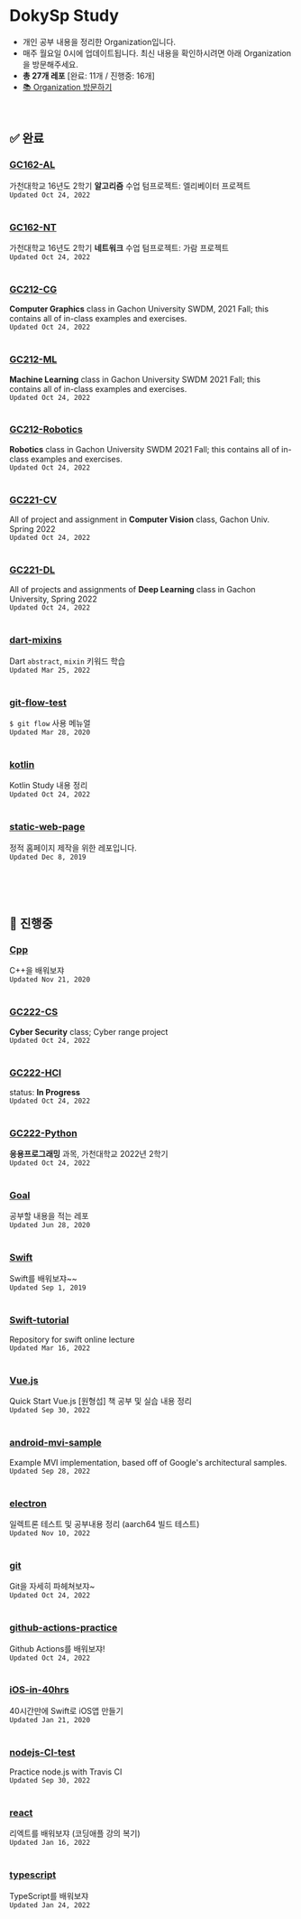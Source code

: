 # DokySp Study
 
- 개인 공부 내용을 정리한 Organization입니다.
- 매주 월요일 0시에 업데이트됩니다. 최신 내용을 확인하시려면 아래 Organization을 방문해주세요.
- **총 27개 레포** [완료: 11개 / 진행중: 16개]
- [📚 Organization 방문하기](https://github.com/DokySp-study)

<br>

## **✅ 완료**

### [GC162-AL](https://github.com/DokySp-study/GC162-AL)

 가천대학교 16년도 2학기 **알고리즘** 수업 텀프로젝트: 엘리베이터 프로젝트
<br>`Updated Oct 24, 2022`
<br><br>

### [GC162-NT](https://github.com/DokySp-study/GC162-NT)

 가천대학교 16년도 2학기 **네트워크** 수업 텀프로젝트: 가람 프로젝트
<br>`Updated Oct 24, 2022`
<br><br>

### [GC212-CG](https://github.com/DokySp-study/GC212-CG)

 **Computer Graphics** class in Gachon University SWDM, 2021 Fall; this contains all of in-class examples and exercises.
<br>`Updated Oct 24, 2022`
<br><br>

### [GC212-ML](https://github.com/DokySp-study/GC212-ML)

 **Machine Learning** class in Gachon University SWDM 2021 Fall; this contains all of in-class examples and exercises.
<br>`Updated Oct 24, 2022`
<br><br>

### [GC212-Robotics](https://github.com/DokySp-study/GC212-Robotics)

 **Robotics** class in Gachon University SWDM 2021 Fall; this contains all of in-class examples and exercises.
<br>`Updated Oct 24, 2022`
<br><br>

### [GC221-CV](https://github.com/DokySp-study/GC221-CV)

 All of project and assignment in **Computer Vision** class, Gachon Univ. Spring 2022
<br>`Updated Oct 24, 2022`
<br><br>

### [GC221-DL](https://github.com/DokySp-study/GC221-DL)

 All of projects and assignments of **Deep Learning** class in Gachon University, Spring 2022
<br>`Updated Oct 24, 2022`
<br><br>

### [dart-mixins](https://github.com/DokySp-study/dart-mixins)

 Dart `abstract`, `mixin` 키워드 학습
<br>`Updated Mar 25, 2022`
<br><br>

### [git-flow-test](https://github.com/DokySp-study/git-flow-test)

 `$ git flow` 사용 메뉴얼
<br>`Updated Mar 28, 2020`
<br><br>

### [kotlin](https://github.com/DokySp-study/kotlin)

 Kotlin Study 내용 정리
<br>`Updated Oct 24, 2022`
<br><br>

### [static-web-page](https://github.com/DokySp-study/static-web-page)

 정적 홈페이지 제작을 위한 레포입니다.
<br>`Updated Dec 8, 2019`
<br><br>

<br><br>

## **🚧 진행중**

### [Cpp](https://github.com/DokySp-study/Cpp)

C++을 배워보쟈
<br>`Updated Nov 21, 2020`
<br><br>

### [GC222-CS](https://github.com/DokySp-study/GC222-CS)

**Cyber Security** class; Cyber range project
<br>`Updated Oct 24, 2022`
<br><br>

### [GC222-HCI](https://github.com/DokySp-study/GC222-HCI)

status: **In Progress**
<br>`Updated Oct 24, 2022`
<br><br>

### [GC222-Python](https://github.com/DokySp-study/GC222-Python)

**응용프로그래밍** 과목, 가천대학교 2022년 2학기
<br>`Updated Oct 24, 2022`
<br><br>

### [Goal](https://github.com/DokySp-study/Goal)

공부할 내용을 적는 레포
<br>`Updated Jun 28, 2020`
<br><br>

### [Swift](https://github.com/DokySp-study/Swift)

Swift를 배워보쟈~~
<br>`Updated Sep 1, 2019`
<br><br>

### [Swift-tutorial](https://github.com/DokySp-study/Swift-tutorial)

Repository for swift online lecture
<br>`Updated Mar 16, 2022`
<br><br>

### [Vue.js](https://github.com/DokySp-study/Vue.js)

Quick Start Vue.js [원형섭] 책 공부 및 실습 내용 정리
<br>`Updated Sep 30, 2022`
<br><br>

### [android-mvi-sample](https://github.com/DokySp-study/android-mvi-sample)

Example MVI implementation, based off of Google's architectural samples.
<br>`Updated Sep 28, 2022`
<br><br>

### [electron](https://github.com/DokySp-study/electron)

일렉트론 테스트 및 공부내용 정리 (aarch64 빌드 테스트)
<br>`Updated Nov 10, 2022`
<br><br>

### [git](https://github.com/DokySp-study/git)

Git을 자세히 파헤쳐보쟈~
<br>`Updated Oct 24, 2022`
<br><br>

### [github-actions-practice](https://github.com/DokySp-study/github-actions-practice)

Github Actions를 배워보쟈!
<br>`Updated Oct 24, 2022`
<br><br>

### [iOS-in-40hrs](https://github.com/DokySp-study/iOS-in-40hrs)

40시간만에 Swift로 iOS앱 만들기
<br>`Updated Jan 21, 2020`
<br><br>

### [nodejs-CI-test](https://github.com/DokySp-study/nodejs-CI-test)

Practice node.js with Travis CI
<br>`Updated Sep 30, 2022`
<br><br>

### [react](https://github.com/DokySp-study/react)

리엑트를 배워보쟈 (코딩애플 강의 복기)
<br>`Updated Jan 16, 2022`
<br><br>

### [typescript](https://github.com/DokySp-study/typescript)

TypeScript를 배워보쟈
<br>`Updated Jan 24, 2022`
<br><br>

